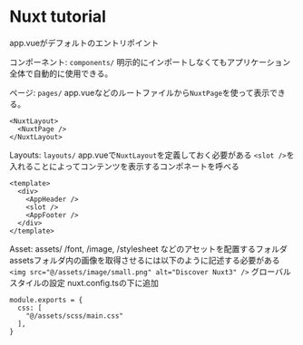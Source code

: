 # Nuxt tutorial

app.vueがデフォルトのエントリポイント

コンポーネント: `components/`
明示的にインポートしなくてもアプリケーション全体で自動的に使用できる。

ページ: `pages/`
app.vueなどのルートファイルから`NuxtPage`を使って表示できる。

``` vue
<NuxtLayout>
  <NuxtPage />
</NuxtLayout>
```

Layouts: `layouts/`
app.vueで`NuxtLayout`を定義しておく必要がある
`<slot />`を入れることによってコンテンツを表示するコンポネートを呼べる

``` vue
<template>
  <div>
    <AppHeader />
    <slot />
    <AppFooter />
  </div>
</template>
```

Asset: assets/
/font, /image, /stylesheet などのアセットを配置するフォルダ
assetsフォルダ内の画像を取得させるには以下のように記述する必要がある
`<img src="@/assets/image/small.png" alt="Discover Nuxt3" />`
グローバルスタイルの設定
nuxt.config.tsの下に追加
``` vue
module.exports = {
  css: [
    "@/assets/scss/main.css"
  ],
}
```
